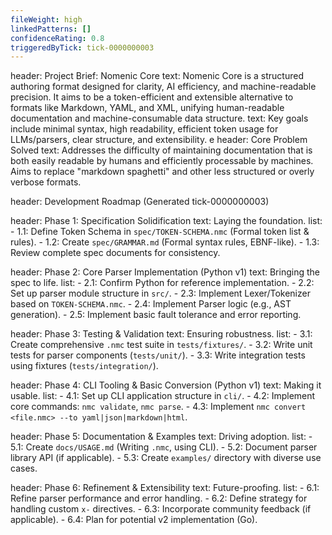 ```yaml
---
fileWeight: high
linkedPatterns: []
confidenceRating: 0.8
triggeredByTick: tick-0000000003
---
```


header: Project Brief: Nomenic Core
  text: Nomenic Core is a structured authoring format designed for clarity, AI efficiency, and machine-readable precision. It aims to be a token-efficient and extensible alternative to formats like Markdown, YAML, and XML, unifying human-readable documentation and machine-consumable data structure.
  text: Key goals include minimal syntax, high readability, efficient token usage for LLMs/parsers, clear structure, and extensibility.
e
header: Core Problem Solved
  text: Addresses the difficulty of maintaining documentation that is both easily readable by humans and efficiently processable by machines. Aims to replace "markdown spaghetti" and other less structured or overly verbose formats.

header: Development Roadmap (Generated tick-0000000003)

header: Phase 1: Specification Solidification
  text: Laying the foundation.
  list:
    - 1.1: Define Token Schema in `spec/TOKEN-SCHEMA.nmc` (Formal token list & rules).
    - 1.2: Create `spec/GRAMMAR.md` (Formal syntax rules, EBNF-like).
    - 1.3: Review complete spec documents for consistency.

header: Phase 2: Core Parser Implementation (Python v1)
  text: Bringing the spec to life.
  list:
    - 2.1: Confirm Python for reference implementation.
    - 2.2: Set up parser module structure in `src/`.
    - 2.3: Implement Lexer/Tokenizer based on `TOKEN-SCHEMA.nmc`.
    - 2.4: Implement Parser logic (e.g., AST generation).
    - 2.5: Implement basic fault tolerance and error reporting.

header: Phase 3: Testing & Validation
  text: Ensuring robustness.
  list:
    - 3.1: Create comprehensive `.nmc` test suite in `tests/fixtures/`.
    - 3.2: Write unit tests for parser components (`tests/unit/`).
    - 3.3: Write integration tests using fixtures (`tests/integration/`).

header: Phase 4: CLI Tooling & Basic Conversion (Python v1)
  text: Making it usable.
  list:
    - 4.1: Set up CLI application structure in `cli/`.
    - 4.2: Implement core commands: `nmc validate`, `nmc parse`.
    - 4.3: Implement `nmc convert <file.nmc> --to yaml|json|markdown|html`.

header: Phase 5: Documentation & Examples
  text: Driving adoption.
  list:
    - 5.1: Create `docs/USAGE.md` (Writing `.nmc`, using CLI).
    - 5.2: Document parser library API (if applicable).
    - 5.3: Create `examples/` directory with diverse use cases.

header: Phase 6: Refinement & Extensibility
  text: Future-proofing.
  list:
    - 6.1: Refine parser performance and error handling.
    - 6.2: Define strategy for handling custom `x-` directives.
    - 6.3: Incorporate community feedback (if applicable).
    - 6.4: Plan for potential v2 implementation (Go). 